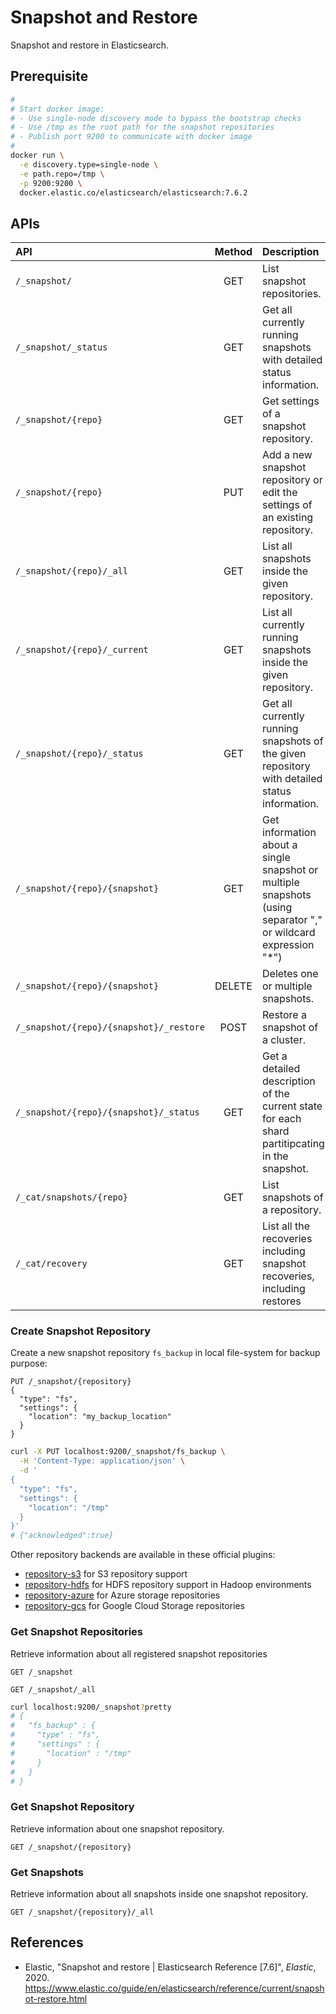 # Snapshot and Restore

Snapshot and restore in Elasticsearch.

## Prerequisite

```sh
#
# Start docker image:
# - Use single-node discovery mode to bypass the bootstrap checks
# - Use /tmp as the root path for the snapshot repositories
# - Publish port 9200 to communicate with docker image
#
docker run \
  -e discovery.type=single-node \
  -e path.repo=/tmp \
  -p 9200:9200 \
  docker.elastic.co/elasticsearch/elasticsearch:7.6.2
```

## APIs

API | Method | Description
:--- | :---: | :---
`/_snapshot/` | GET | List snapshot repositories.
`/_snapshot/_status` | GET | Get all currently running snapshots with detailed status information.
`/_snapshot/{repo}` | GET | Get settings of a snapshot repository.
`/_snapshot/{repo}` | PUT | Add a new snapshot repository or edit the settings of an existing repository.
`/_snapshot/{repo}/_all` | GET | List all snapshots inside the given repository.
`/_snapshot/{repo}/_current` | GET | List all currently running snapshots inside the given repository.
`/_snapshot/{repo}/_status` | GET | Get all currently running snapshots of the given repository with detailed status information.
`/_snapshot/{repo}/{snapshot}` | GET | Get information about a single snapshot or multiple snapshots (using separator "," or wildcard expression "\*")
`/_snapshot/{repo}/{snapshot}` | DELETE | Deletes one or multiple snapshots.
`/_snapshot/{repo}/{snapshot}/_restore` | POST | Restore a snapshot of a cluster.
`/_snapshot/{repo}/{snapshot}/_status` | GET | Get a detailed description of the current state for each shard partitipcating in the snapshot.
`/_cat/snapshots/{repo}` | GET | List snapshots of a repository.
`/_cat/recovery` | GET | List all the recoveries including snapshot recoveries, including restores

### Create Snapshot Repository

Create a new snapshot repository `fs_backup` in local file-system for backup
purpose:

```
PUT /_snapshot/{repository}
{
  "type": "fs",
  "settings": {
    "location": "my_backup_location"
  }
}
```

```sh
curl -X PUT localhost:9200/_snapshot/fs_backup \
  -H 'Content-Type: application/json' \
  -d '
{
  "type": "fs",
  "settings": {
    "location": "/tmp"
  }
}'
# {"acknowledged":true}
```

Other repository backends are available in these official plugins:

- [repository-s3](https://www.elastic.co/guide/en/elasticsearch/plugins/7.7/repository-s3.html)
  for S3 repository support
- [repository-hdfs](https://www.elastic.co/guide/en/elasticsearch/plugins/7.7/repository-hdfs.html)
  for HDFS repository support in Hadoop environments
- [repository-azure](https://www.elastic.co/guide/en/elasticsearch/plugins/7.7/repository-azure.html)
  for Azure storage repositories
- [repository-gcs](https://www.elastic.co/guide/en/elasticsearch/plugins/7.7/repository-gcs.html)
  for Google Cloud Storage repositories

### Get Snapshot Repositories

Retrieve information about all registered snapshot repositories

```
GET /_snapshot
```
```
GET /_snapshot/_all
```
```sh
curl localhost:9200/_snapshot?pretty
# {
#   "fs_backup" : {
#     "type" : "fs",
#     "settings" : {
#       "location" : "/tmp"
#     }
#   }
# }
```

### Get Snapshot Repository

Retrieve information about one snapshot repository.

```
GET /_snapshot/{repository}
```

### Get Snapshots

Retrieve information about all snapshots inside one snapshot repository.

```
GET /_snapshot/{repository}/_all
```

## References

- Elastic, "Snapshot and restore | Elasticsearch Reference \[7.6\]", _Elastic_, 2020.
  <https://www.elastic.co/guide/en/elasticsearch/reference/current/snapshot-restore.html>
